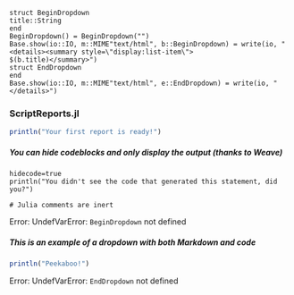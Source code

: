 ```julia; echo=false
struct BeginDropdown
title::String
end
BeginDropdown() = BeginDropdown("")
Base.show(io::IO, m::MIME"text/html", b::BeginDropdown) = write(io, "<details><summary style=\"display:list-item\">                    $(b.title)</summary>")
struct EndDropdown
end
Base.show(io::IO, m::MIME"text/html", e::EndDropdown) = write(io, "</details>")
``` 


### ScriptReports.jl

```julia
println("Your first report is ready!")
```

##### You can hide codeblocks and only display the output (thanks to Weave)

```julia;echo=false;
hidecode=true
println("You didn't see the code that generated this statement, did you?")

# Julia comments are inert
```

Error: UndefVarError: `BeginDropdown` not defined
##### This is an example of a dropdown with both Markdown and code

```julia
println("Peekaboo!")
```

Error: UndefVarError: `EndDropdown` not defined

